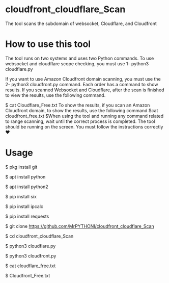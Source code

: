 # cloudfront_cloudflare_Scan
The tool scans the subdomain of websocket, Cloudflare, and Cloudfront

# How to use this tool
The tool runs on two systems and uses two Python commands. To use websocket and cloudflare scope checking, you must use 
1- python3 cloudflare.py 

If you want to use Amazon Cloudfront domain scanning, you must use the 
2- python3 cloudfront.py 
command. Each order has a command to show results. If you scanned Websocket and Cloudflare, after the scan is finished to view the results, use the following command. 

$ cat Cloudflare_Free.txt
To show the results, if you scan an Amazon Cloudfront domain, to show the results, use the following command 
$cat cloudfront_free.txt
$When using the tool and running any command related to range scanning, wait until the correct process is completed. The tool should be running on the screen. You must follow the instructions correctly ♥

# Usage
$ pkg install git

$ apt install python

$ apt install python2

$ pip install six

$ pip install ipcalc

$ pip install requests

$ git clone https://github.com/MrPYTHONI/cloudfront_cloudflare_Scan

$ cd cloudfront_cloudflare_Scan

$ python3 cloudflare.py

$ python3 cloudfront.py


$ cat cloudflare_free.txt

$ Cloudfront_Free.txt


